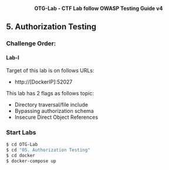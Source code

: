 <h4 align="center">OTG-Lab - CTF Lab follow OWASP Testing Guide v4</h4>

## 5. Authorization Testing

### Challenge Order:

#### Lab-I

Target of this lab is on follows URLs:

* http://[DockerIP]:52027

This lab has 2 flags as follows topic:

- Directory traversal/file include
- Bypassing authorization schema
- Insecure Direct Object References

### Start Labs

```bash
$ cd OTG-Lab
$ cd "05. Authorization Testing"
$ cd docker
$ docker-compose up
```
